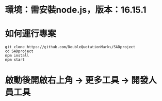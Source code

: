 # 環境：需安裝node.js，版本：16.15.1

# 如何運行專案
    git clone https://github.com/DoubleQuotationMarks/SADproject
    cd SADproject
    npm install
    npm start

# 啟動後開啟右上角 -> 更多工具 -> 開發人員工具
